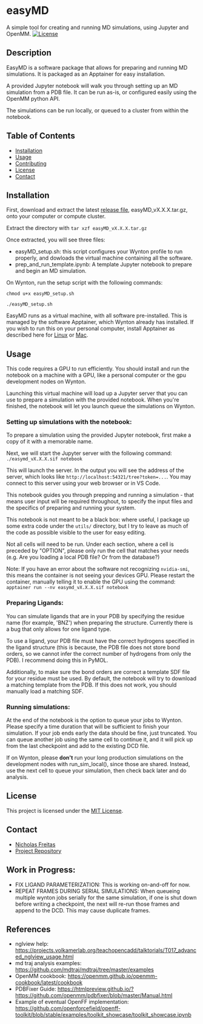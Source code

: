# easyMD
A simple tool for creating and running MD simulations, using Jupyter and OpenMM.
[![License](https://img.shields.io/badge/license-MIT-blue.svg)](LICENSE)

## Description

EasyMD is a software package that allows for preparing and running MD simulations. It is packaged as an Apptainer for easy installation.

A provided Jupyter notebook will walk you through setting up an MD simulation from a PDB file. It can be run as-is, or configured easily using the OpenMM 
python API.

The simulations can be run locally, or queued to a cluster from within the notebook.

## Table of Contents

- [Installation](#installation)
- [Usage](#usage)
- [Contributing](#contributing)
- [License](#license)
- [Contact](#contact)

## Installation

First, download and extract the latest [release file](https://github.com/degrado-lab/easyMD/releases/latest), easyMD_vX.X.X.tar.gz, onto your computer or compute cluster.

Extract the directory with `tar xzf easyMD_vX.X.X.tar.gz` 

Once extracted, you will see three files:
- easyMD_setup.sh: this script configures your Wynton profile to run properly, and dowloads the virtual machine containing all the software.
- prep_and_run_template.ipynb: A template Jupyter notebook to prepare and begin an MD simulation.

On Wynton, run the setup script with the following commands:

`chmod u+x easyMD_setup.sh`

`./easyMD_setup.sh`

EasyMD runs as a virtual machine, with all software pre-installed. This is managed by the software Apptainer, which Wynton already has installed.
If you wish to run this on your personal computer, install Apptainer as described here for [Linux](https://apptainer.org/docs/admin/main/installation.html#install-ubuntu-packages) or [Mac](https://apptainer.org/docs/admin/main/installation.html#mac).

## Usage
This code requires a GPU to run efficiently. You should install and run the notebook on a machine with a GPU, like a personal computer or the gpu development nodes on Wynton.

Launching this virtual machine will load up a Jupyter server that you can use to prepare a simulation with the provided notebook. When you're finished, the notebook will let you launch queue the simulations on Wynton.

### Setting up simulations with the notebook:
To prepare a simulation using the provided Jupyter notebook, first make a copy of it with a memorable name.

Next, we will start the Jupyter server with the following command:
`./easymd_vX.X.X.sif notebook`

This will launch the server. In the output you will see the address of the server, which looks like `http://localhost:54321/tree?token=...`. 
You may connect to this server using your web browser or in VS Code.

This notebook guides you through prepping and running a simulation - that means user input will be required throughout, to specify the input files and the specifics of preparing and running your system.

This notebook is not meant to be a black box: where useful, I package up some extra code under the `utils/` directory, but I try to leave as much of the code as possible visible to the user for easy editing.

Not all cells will need to be run. Under each section, where a cell is preceded by "OPTION", please only run the cell that matches your needs (e.g. Are you loading a local PDB file? Or from the database?)

Note: If you have an error about the software not recognizing `nvidia-smi`, this means the container is not seeing your devices GPU. Please restart the container, manually telling it to enable the GPU using the command: `apptainer run --nv easymd_vX.X.X.sif notebook`

### Preparing Ligands:
You can simulate ligands that are in your PDB by specifying the residue name (for example, 'BNZ') when preparing the structure. Currently there is a bug that only allows for one ligand type.

To use a ligand, your PDB file must have the correct hydrogens specified in the ligand structure (this is because, the PDB file does not store bond orders, so we cannot infer the correct number of hydrogens from only the PDB). I recommend doing this in PyMOL.

Additionally, to make sure the bond orders are correct a template SDF file for your residue must be used. By default, the notebook will try to download a matching template from the PDB. If this does not work, you should manually load a matching SDF.

### Running simulations:
At the end of the notebook is the option to queue your jobs to Wynton. Please specify a time duration that will be sufficient to finish your simulation. If your job ends early the data should be fine, just truncated. You can queue another job using the same cell to continue it, and it will pick up from the last checkpoint and add to the existing DCD file.

If on Wynton, please **don't** run your long production simulations on the development nodes with run_sim_local(), since those are shared. Instead, use the next cell to queue your simulation, then check back later and do analysis.

## License

This project is licensed under the [MIT License](LICENSE).

## Contact

- [Nicholas Freitas](https://github.com/njf042)
- [Project Repository](https://github.com/degrado-lab/easyMD)

## Work in Progress:
- FIX LIGAND PARAMETERIZATION: This is working on-and-off for now.
- REPEAT FRAMES DURING SERIAL SIMULATIONS: When queueing multiple wynton jobs serially for the same simulation, if one is shut down before writing a checkpoint, the next will re-run those frames and append to the DCD. This may cause duplicate frames.

## References
- nglview help: https://projects.volkamerlab.org/teachopencadd/talktorials/T017_advanced_nglview_usage.html
- md traj analysis examples: https://github.com/mdtraj/mdtraj/tree/master/examples
- OpenMM cookbook: https://openmm.github.io/openmm-cookbook/latest/cookbook
- PDBFixer Guide: https://htmlpreview.github.io/?https://github.com/openmm/pdbfixer/blob/master/Manual.html
- Example of eventual OpenFF implementation: https://github.com/openforcefield/openff-toolkit/blob/stable/examples/toolkit_showcase/toolkit_showcase.ipynb

